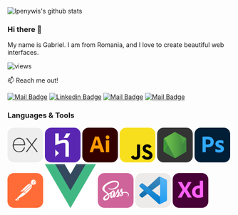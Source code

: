 ![Ipenywis's github stats](https://github-readme-stats.vercel.app/api?username=mecheresvalentin&count_private=true&theme=tokyonight&hide=contribs,prs)

### Hi there 👋

My name is Gabriel.
I am from Romania, and I love to create beautiful web interfaces.

![views](https://komarev.com/ghpvc/?username=mecheresvalentin&label=Profile%20views&color=ffa500&style=flat)

:mailbox: Reach me out!

[![Mail Badge](https://img.shields.io/badge/-youtube-e74c3c?style=flat&labelColor=e74c3c&logo=youtube&logoColor=white)](https://www.youtube.com/channel/UCyeontfyrnckKXnmp_VYn7A) [![Linkedin Badge](https://img.shields.io/badge/-linkedin-0e76a8?style=flat&labelColor=0e76a8&logo=linkedin&logoColor=white)](https://www.linkedin.com/in/gabriel-valentin-794b051a9/) [![Mail Badge](https://img.shields.io/badge/-@sk3r0r-e84393?style=flat&labelColor=e84393&logo=instagram&logoColor=white)](https://instagram.com/sk3r0r) [![Mail Badge](https://img.shields.io/badge/-gmail-c0392b?style=flat&labelColor=c0392b&logo=gmail&logoColor=white)](mailto:gabriel.v.mecheres@gmail.com)

### Languages & Tools

![expressjs](static/expressjs.svg) ![heroku](static/heroku.svg) ![illustrator](static/illustrator.svg) ![javascript](static/javascript.svg) ![nodejs](static/nodejs.svg) ![photoshop](static/photshop.svg) ![postman](static/postman.svg) ![vuejs](static/vuejs.svg) ![sass](static/sass.svg) ![vscode](static/vscode.svg) ![xd](static/xd.svg)
